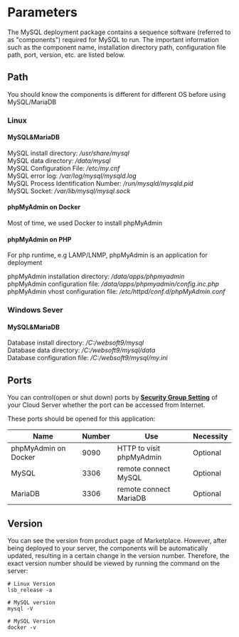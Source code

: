 # Parameters

The MySQL deployment package contains a sequence software (referred to as "components") required for MySQL to run. The important information such as the component name, installation directory path, configuration file path, port, version, etc. are listed below.

## Path
You should know the components is different for different OS before using MySQL/MariaDB

### Linux

#### MySQL&MariaDB

MySQL install directory: */usr/share/mysql*  
MySQL data directory: */data/mysql*  
MySQL Configuration File: */etc/my.cnf*  
MySQL error log: */var/log/mysql/mysqld.log*  
MySQL Process Identification Number: */run/mysqld/mysqld.pid*  
MySQL Socket: */var/lib/mysql/mysql.sock*  

#### phpMyAdmin on Docker

Most of time, we used Docker to install phpMyAdmin

#### phpMyAdmin on PHP

For php runtime, e.g LAMP/LNMP, phpMyAdmin is an application for deployment   

phpMyAdmin installation directory: */data/apps/phpmyadmin*  
phpMyAdmin configuration file: */data/apps/phpmyadmin/config.inc.php*   
phpMyAdmin vhost configuration file: */etc/httpd/conf.d/phpMyAdmin.conf*   

### Windows Sever

#### MySQL&MariaDB

Database install directory: */C:/websoft9/mysql*  
Database data directory: */C:/websoft9/mysql/data*  
Database configuration file: */C:/websoft9/mysql/my.ini*  


## Ports

You can control(open or shut down) ports by **[Security Group Setting](https://support.websoft9.com/docs/faq/tech-instance.html)** of your Cloud Server whether the port can be accessed from Internet.

These ports should be opened for this application:

| Name | Number | Use |  Necessity |
| --- | --- | --- | --- |
| phpMyAdmin on Docker | 9090 | HTTP to visit phpMyAdmin | Optional |
| MySQL | 3306 | remote connect MySQL | Optional |
| MariaDB | 3306 | remote connect MariaDB | Optional |

## Version

You can see the version from product page of Marketplace. However, after being deployed to your server, the components will be automatically updated, resulting in a certain change in the version number. Therefore, the exact version number should be viewed by running the command on the server:

```shell
# Linux Version
lsb_release -a

# MySQL version
mysql -V

# MySQL Version
docker -v
```